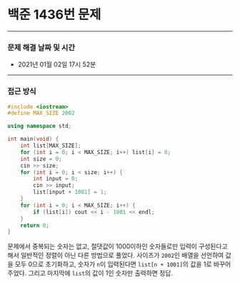 
# 백준 1436번 문제

---

### 문제 해결 날짜 및 시간

- 2021년 01월 02일 17시 52분

---

### 접근 방식
```c++
#include <iostream>
#define MAX_SIZE 2002

using namespace std;

int main(void) {
    int list[MAX_SIZE];
    for (int i = 0; i < MAX_SIZE; i++) list[i] = 0;
    int size = 0;
    cin >> size;
    for (int i = 0; i < size; i++) {
        int input = 0;
        cin >> input;
        list[input + 1001] = 1;
    }
    for (int i = 0; i < MAX_SIZE; i++) {
        if (list[i]) cout << i - 1001 << endl;
    }
    return 0;
}

```
문제에서 중복되는 숫자는 없고, 절댓값이 1000이하인 숫자들로만 입력이 구성된다고 해서 일반적인 정렬이 아닌 다른 방법으로 풀었다.
사이즈가 `2002`인 배열을 선언하여 값을 모두 0으로 초기화하고, 숫자가 `n`이 입력된다면 `list[n + 1001]`의 값을 1로 바꾸어 주었다. 그리고 마지막에 `list`의 값이 1인 숫자만  출력하면 정답.




